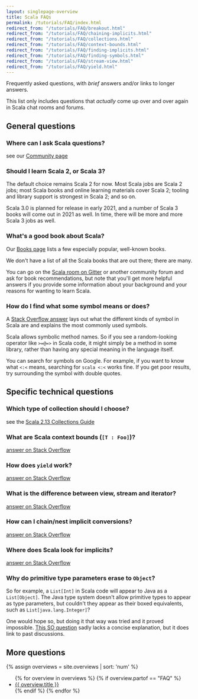 ```yaml
---
layout: singlepage-overview
title: Scala FAQs
permalink: /tutorials/FAQ/index.html
redirect_from: "/tutorials/FAQ/breakout.html"
redirect_from: "/tutorials/FAQ/chaining-implicits.html"
redirect_from: "/tutorials/FAQ/collections.html"
redirect_from: "/tutorials/FAQ/context-bounds.html"
redirect_from: "/tutorials/FAQ/finding-implicits.html"
redirect_from: "/tutorials/FAQ/finding-symbols.html"
redirect_from: "/tutorials/FAQ/stream-view.html"
redirect_from: "/tutorials/FAQ/yield.html"
---
```


Frequently asked questions, with _brief_ answers and/or links to
longer answers.

This list only includes questions that _actually_ come up over and
over again in Scala chat rooms and forums.

## General questions

### Where can I ask Scala questions?

see our [Community page](https://scala-lang.org/community/)

### Should I learn Scala 2, or Scala 3?

The default choice remains Scala 2 for now.  Most Scala jobs are Scala
2 jobs; most Scala books and online learning materials cover Scala 2;
tooling and library support is strongest in Scala 2; and so on.

Scala 3.0 is planned for release in early 2021, and a number of
Scala 3 books will come out in 2021 as well.  In time, there will
be more and more Scala 3 jobs as well.

### What's a good book about Scala?

Our [Books page](https://docs.scala-lang.org/books.html) lists a few
especially popular, well-known books.

We don't have a list of all the Scala books that
are out there; there are many.

You can go on the [Scala room on
Gitter](https://gitter.im/scala/scala) or another community forum and
ask for book recommendations, but note that you'll get more helpful
answers if you provide some information about your background and your
reasons for wanting to learn Scala.

### How do I find what some symbol means or does?

A [Stack Overflow answer](https://stackoverflow.com/a/7890032) lays
out what the different kinds of symbol in Scala are and explains the
most commonly used symbols.

Scala allows symbolic method names.  So if you see a random-looking
operator like `>=@=>` in Scala code, it might simply be a method in
some library, rather than having any special meaning in the language
itself.

You can search for symbols on Google.  For example, if you want to
know what `<:<` means, searching for `scala <:<` works fine.  If you
get poor results, try surrounding the symbol with double quotes.

## Specific technical questions

### Which type of collection should I choose?

see the [Scala 2.13 Collections Guide](https://docs.scala-lang.org/overviews/collections-2.13/introduction.html)

### What are Scala context bounds (`[T : Foo]`)?

[answer on Stack Overflow](https://stackoverflow.com/a/4467012)

### How does `yield` work?

[answer on Stack Overflow](https://stackoverflow.com/a/1059501)

### What is the difference between view, stream and iterator?

[answer on Stack Overflow](https://stackoverflow.com/a/5159356)

### How can I chain/nest implicit conversions?

[answer on Stack Overflow](https://stackoverflow.com/a/5332804)

### Where does Scala look for implicits?

[answer on Stack Overflow](https://stackoverflow.com/a/5598107)

### Why do primitive type parameters erase to `Object`?

So for example, a `List[Int]` in Scala code will appear to Java as a
`List[Object]`.  The Java type system doesn't allow primitive types to
appear as type parameters, but couldn't they appear as their boxed
equivalents, such as `List[java.lang.Integer]`?

One would hope so, but doing it that way was tried and it proved
impossible.  [This SO question](https://stackoverflow.com/questions/11167430/why-are-primitive-types-such-as-int-erased-to-object-in-scala)
sadly lacks a concise explanation, but it does link to past discussions.

## More questions

{% assign overviews = site.overviews | sort: 'num' %}
<ul>
{% for overview in overviews %}
  {% if overview.partof == "FAQ" %}
    <li><a href="{{ site.baseurl }}{{ overview.url }}">{{ overview.title }}</a></li>
  {% endif %}
{% endfor %}
</ul>
